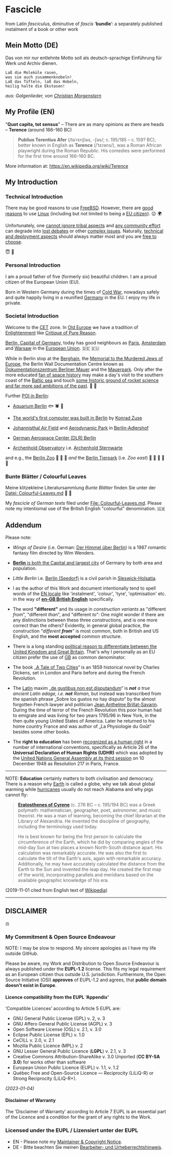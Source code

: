 Fascicle
========

from Latin _fasciculus_, diminutive of _fascis_ ‘**bundle**’: a separately published instalment of a book or other work

## Mein Motto (DE)

Das von mir nur entlehnte Motto soll als deutsch-sprachige Einführung für Werk und Archiv dienen.

```
Laß die Moleküle rasen,
was sie auch zusammenknobeln!
Laß das Tüfteln, laß das Hobeln,
heilig halte die Ekstasen!
```

_aus: Galgenlieder, von [Christian Morgenstern](colourful-leaves.md#christian-morgenstern)_

## My Profile (EN)

"**Quot capita, tot sensus**" – There are as many opinions as there are heads – **Terence** (around 166–160 BC)

> **Publius Terentius Afer** (/təˈrɛnʃiəs, -ʃəs/; c. 195/185 – c. 159? BC),
> better known in English as **Terence** (/ˈtɛrəns/), was a Roman African
> playwright during the Roman Republic. His comedies were performed
> for the first time around 166–160 BC.

More information at: <https://en.wikipedia.org/wiki/Terence>

## My Introduction

### Technical Introduction

There may be good reasons to use [FreeBSD](https://en.wikipedia.org/wiki/FreeBSD).
However, there are [good reasons](https://en.wikipedia.org/wiki/Linux) to use
[Linux](https://www.linux.com/) (including but not limited to being a
[EU citizen](https://ec.europa.eu/info/aid-development-cooperation-fundamental-rights/your-rights-eu/eu-charter-fundamental-rights_en)). :wink: :earth_africa:

Unfortunately, one [cannot ignore tribal aspects](https://en.wikipedia.org/wiki/Communication)
and [any community effort](https://www.debian.org/intro/free) can degrade into
[lost debates](https://en.wikipedia.org/wiki/Dogma) or other
[complex issues](https://ownyourbits.com/2017/06/12/why-nextcloudpi-uses-apache-and-not-nginx/).
Naturally,  [technical and deployment aspects](https://nextcloud.com/support/) should always
matter most and you are [free to choose](https://en.wikipedia.org/wiki/Free_and_open-source_software).

:innocent: :restroom:

### Personal Introduction

I am a proud father of five (formerly six) beautiful children. I am a proud citizen of the European Union (EU).

Born in Western Germany during the times of [Cold War](https://en.wikipedia.org/wiki/Cold_War), nowadays safely and quite happily living in a reunified [Germany](https://en.wikipedia.org/wiki/Germany) in the EU. I enjoy my life in private.

### Societal Introduction

Welcome to the [CET](https://en.wikipedia.org/wiki/Central_European_Time) zone. In [Old Europe](https://en.wikipedia.org/wiki/Old_Europe_and_New_Europe) we have a tradition of [Enlightenment](https://en.wikipedia.org/wiki/Age_of_Enlightenment) like [Critique of Pure Reason](https://en.wikipedia.org/wiki/Immanuel_Kant).

[Berlin, Capital of Germany,](https://www.berlin.de/en/) today has good neighbours as [Paris](https://www.paris.fr/), [Amsterdam](https://www.amsterdam.nl/en/) and [Warsaw](http://www.um.warszawa.pl/en) in the [European Union](https://ec.europa.eu/growth/single-market_en). :de: :eu:

While in Berlin stop at the [Berghain](https://en.wikipedia.org/wiki/Berghain), the [Memorial to the Murdered Jews of Europe](https://www.berlin.de/en/attractions-and-sights/3560249-3104052-memorial-to-the-murdered-jews-of-europe.en.html), the Berlin Wall Documentation Centre known as [Dokumentationszentrum Berliner Mauer](https://www.berlin.de/en/museums/3109351-3104050-gedenkstaette-berliner-mauer.en.html) and the [Mauerpark](https://en.wikipedia.org/wiki/Mauerpark). Only after the more educated [fan of space history](https://www.nasa.gov/centers/marshall/history/vonbraun/bio.html) may make a day's visit to the southern coast of the [Baltic sea](https://www.cia.gov/library/publications/resources/the-world-factbook/geos/print_gm.html) and touch [some historic ground of rocket science and far more sad ambitions of the past](https://museum-peenemuende.de/?lang=en).
:rocket: :thinking:

Further [POI in Berlin](https://www.berlin.de/en/tourism/):

* [Aquarium Berlin](https://www.aquarium-berlin.de/en)  🐟 🕷️ 🐊

* [The world's first computer was built in Berlin](https://technikmuseum.berlin/en/exhibitions/permanent-exhibition/computers/) by [Konrad Zuse](https://en.wikipedia.org/wiki/Konrad_Zuse)

* [Johannisthal Air Field](https://en.wikipedia.org/wiki/Johannisthal_Air_Field) and [Aerodynamic Park](https://en.wikipedia.org/wiki/Aerodynamic_Park) in [Berlin-Adlershof](https://www.berlin.de/sen/web/en/economics-and-technology/centres-of-technology-zukunftsorte-smart-city/zukunftsorte/adlershof/artikel.597193.en.php)

* [German Aerospace Center (DLR) Berlin](https://www.dlr.de/en/dlr/about-us/history-of-dlr/the-history-of-the-dlr-site-in-berlin-adlershof)

* [Archenhold Observatory](https://en.wikipedia.org/wiki/Archenhold_Observatory) i.e.  [Archenhold Sternwarte](https://www.planetarium.berlin/archenhold-sternwarte)

and e.g., the [Berlin Zoo](https://www.zoo-berlin.de/en) 🐼 🐘 🎉 _and_ the [Berlin Tierpark](https://www.tierpark-berlin.de/en) (i.e. _Zoo east_) 🦅 🐪 🐫 🐺 🌳

###  Bunte Blätter / Colourful Leaves

Meine klitzekleine Literatursammlung _Bunte Blätter_ finden Sie unter der
[Datei: Colourful-Leaves.md](colourful-leaves.md)  🎹 🍃

My _fascicle of German texts_ filed under [File: Colourful-Leaves.md](colourful-leaves.md).  Please note my intentiomal use of the British English "colourful" denomination. 🇬🇧

## Addendum

Please note:

* _Wings of Desire_ (i.e. German: [Der Himmel über Berlin](https://en.wikipedia.org/wiki/Wings_of_Desire)) is a 1987 romantic fantasy film directed by Wim Wenders.

* [**Berlin** is both the Capital and largest city](https://de.wikipedia.org/wiki/Berlin) of Germany by both area and population. 

* _Little Berlin_ i.e. [Berlin (Seedorf)](https://en.wikipedia.org/wiki/Berlin_(Seedorf)) is a civil parish in [Sleswick-Holsatia](https://en.wikipedia.org/wiki/Schleswig-Holstein).

* I as the author of this Work and document intentionally tend to spell words of the [EN locale](https://en.wikipedia.org/wiki/Locale_(computer_software)) like 'instalment', 'colour', 'tyre', 'optimisation' etc. in the  way of [**en-GB British English**](https://en.wikipedia.org/wiki/British_English) specifically.

* The word **"different"** and its usage in _construction variants_ as "different _from_", "different _than_", and "different _to_": One might wonder if there are any distinctions between these three constructions, and is one more correct than the others? Evidently, in general global practice, the construction _"different **from**"_ is most common, both in British and US English, and the **most accepted** common structure.

* There is a long standing [political reason to differentiate between the United Kingdom and Great Britain](https://en.wikipedia.org/wiki/Good_Friday_Agreement). That's why I personally as an EU citizen prefer the use of [GB](https://en.wikipedia.org/wiki/ISO_3166-1) as common denominator.

* The book „[A Tale of Two Cities](https://fr.wikipedia.org/wiki/Le_Conte_de_deux_cités)“ is an 1859 historical novel by Charles Dickens, set in London and Paris before and during the French Revolution.

* The [Latin](https://es.wikipedia.org/wiki/Lat%C3%ADn) maxim „[de gustibus non est disputandum](https://en.wikipedia.org/wiki/De_gustibus_non_est_disputandum)“ is _**not** a true ancient Latin adage, i.e. **not** Roman,_ but instead was transcribed from the spanish phrase „Sobre los gustos no hay disputo“ by the almost forgotten French lawyer and politician [Jean Anthelme Brillat-Savarin](https://en.wikipedia.org/wiki/Jean_Anthelme_Brillat-Savarin).  During the time of terror of the French Revolution this poor human had to emigrate and was living for two years 1795/96 in New York, in the then quite young United States of America. Later he returned to his home country France and was author of „La Physiologie du Goût“ besides some other books.

* The **right to education** has been [recognized as a human right](https://en.wikipedia.org/wiki/Right_to_education) in a number of international conventions, specifically as Article 26 of the **Universal Declaration of Human Rights (UDHR)** which was adopted by the [United Nations General Assembly at its third session](https://en.wikipedia.org/wiki/Universal_Declaration_of_Human_Rights) on 10 December 1948 as Resolution 217 in Paris, France.

- - -

NOTE: **Education** certainly matters to both civilisation and democracy. There is a reason why [Earth](https://en.wikipedia.org/wiki/Earth) is called a globe, why we talk about global warming while [hurricanes](https://en.wikipedia.org/wiki/Tropical_cyclone) usually do not reach Alabama and why pigs cannot fly:

> [**Eratosthenes of Cyrene**](https://de.wikipedia.org/wiki/Eratosthenes) (c. 276 BC – c. 195/194 BC) was a Greek polymath: mathematician, geographer, poet, astronomer, and music theorist. He was a man of learning, becoming the chief librarian at the Library of Alexandria. He invented the discipline of geography, including the terminology used today.
>
> He is best known for being the first person to calculate the circumference of the Earth, which he did by comparing angles of the mid-day Sun at two places a known North-South distance apart.  His calculation was remarkably accurate. He was also the first to calculate the tilt of the Earth's axis, again with remarkable accuracy.  Additionally, he may have accurately calculated the distance from the Earth to the Sun and invented the leap day.  He created the first map of the world, incorporating parallels and meridians based on the available geographic knowledge of his era.

(2019-11-01 cited from English text of [Wikipedia](https://en.wikipedia.org/wiki/Eratosthenes))

- - -

## DISCLAIMER
⚖️

### My Commitment & Open Source Endeavour

NOTE: I may be slow to respond. My sincere apologies as I have my life outside GitHub.

Please be aware, my Work and Distribution to Open Source Endeavour is
always published under the **EUPL-1.2** license.  This fits my legal
requirement as an European citizen thus outside U.S. jurisdiction.
Furthermore, the Open Source Initiative (OSI) **approves** of EUPL-1.2
and agrees, that **public domain doesn't exist in Europe**.

#### Licence compatibility from the EUPL ‘Appendix’

‘Compatible Licences’ according to Article 5 EUPL are:

- GNU General Public License (GPL) v. 2, v. 3
- GNU Affero General Public License (AGPL) v. 3
- Open Software License (OSL) v. 2.1, v. 3.0
- Eclipse Public License (EPL) v. 1.0
- CeCILL v. 2.0, v. 2.1
- Mozilla Public Licence (MPL) v. 2
- GNU Lesser General Public Licence (**LGPL**) v. 2.1, v. 3
- Creative Commons Attribution-ShareAlike v. 3.0 Unported (**CC BY-SA 3.0**) for
  works other than software
- European Union Public Licence (EUPL) v. 1.1, v. 1.2
- Québec Free and Open-Source Licence — Reciprocity (LiLiQ-R) or Strong
  Reciprocity (LiLiQ-R+).

_(2023-01-04)_

#### Disclaimer of Warranty

The 'Disclaimer of Warranty' according to Article 7 EUPL is an essential part of the
Licence and a condition for the grant of any rights to the Work.

### Licensed under the EUPL / Lizensiert unter der EUPL

* EN - Please note my [Maintainer & Copyright Notice](https://github.com/Zweihorn/Zweihorn/blob/main/MAINTAINER.md).
* DE - Bitte beachten Sie meinen [Bearbeiter- und Urheberrechtshinweis](https://github.com/Zweihorn/Zweihorn/blob/main/BEARBEITER.md).
